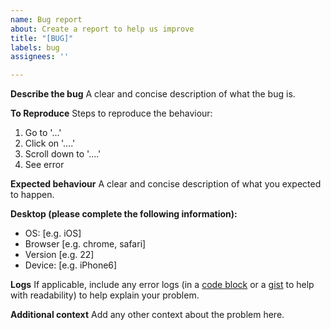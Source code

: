 ```yaml
---
name: Bug report
about: Create a report to help us improve
title: "[BUG]"
labels: bug
assignees: ''

---
```


**Describe the bug**
A clear and concise description of what the bug is.

**To Reproduce**
Steps to reproduce the behaviour:
1. Go to '...'
2. Click on '....'
3. Scroll down to '....'
4. See error

**Expected behaviour**
A clear and concise description of what you expected to happen.

**Desktop (please complete the following information):**
 - OS: [e.g. iOS]
 - Browser [e.g. chrome, safari]
 - Version [e.g. 22]
 - Device: [e.g. iPhone6]

**Logs**
If applicable, include any error logs (in a [code block](https://help.github.com/en/github/writing-on-github/creating-and-highlighting-code-blocks#fenced-code-blocks) or a [gist](https://gist.github.com/) to help with readability) to help explain your problem.

**Additional context**
Add any other context about the problem here.
